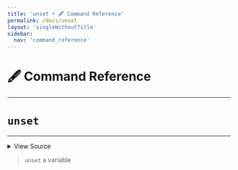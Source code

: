 ```yaml
---
title: 'unset • 🖋️ Command Reference'
permalink: /docs/unset
layout: 'singleWithoutTitle'
sidebar:
  nav: 'command_reference'
---
```


# 🖋️ Command Reference

---

# `unset`

---



<details>
  <summary>View Source</summary>

{% highlight sh %}

!fn --shellpen-private writeDSL writeln "unset $*"
{% endhighlight %}

</details>



> `unset` a variable







